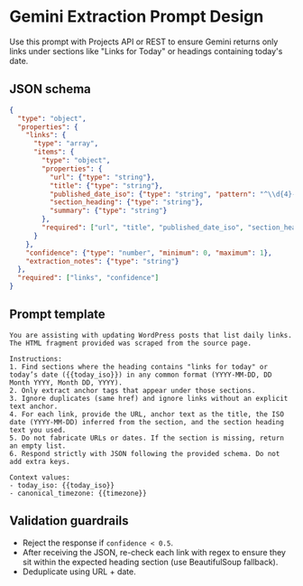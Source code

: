 # Gemini Extraction Prompt Design

Use this prompt with Projects API or REST to ensure Gemini returns only links under sections like "Links for Today" or headings containing today's date.

## JSON schema

```json
{
  "type": "object",
  "properties": {
    "links": {
      "type": "array",
      "items": {
        "type": "object",
        "properties": {
          "url": {"type": "string"},
          "title": {"type": "string"},
          "published_date_iso": {"type": "string", "pattern": "^\\d{4}-\\d{2}-\\d{2}$"},
          "section_heading": {"type": "string"},
          "summary": {"type": "string"}
        },
        "required": ["url", "title", "published_date_iso", "section_heading"]
      }
    },
    "confidence": {"type": "number", "minimum": 0, "maximum": 1},
    "extraction_notes": {"type": "string"}
  },
  "required": ["links", "confidence"]
}
```

## Prompt template

```
You are assisting with updating WordPress posts that list daily links. The HTML fragment provided was scraped from the source page.

Instructions:
1. Find sections where the heading contains "links for today" or today’s date ({{today_iso}}) in any common format (YYYY-MM-DD, DD Month YYYY, Month DD, YYYY).
2. Only extract anchor tags that appear under those sections.
3. Ignore duplicates (same href) and ignore links without an explicit text anchor.
4. For each link, provide the URL, anchor text as the title, the ISO date (YYYY-MM-DD) inferred from the section, and the section heading text you used.
5. Do not fabricate URLs or dates. If the section is missing, return an empty list.
6. Respond strictly with JSON following the provided schema. Do not add extra keys.

Context values:
- today_iso: {{today_iso}}
- canonical_timezone: {{timezone}}
```

## Validation guardrails

- Reject the response if `confidence < 0.5`.
- After receiving the JSON, re-check each link with regex to ensure they sit within the expected heading section (use BeautifulSoup fallback).
- Deduplicate using URL + date.
